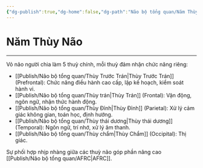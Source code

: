 ```yaml
---
{"dg-publish":true,"dg-home":false,"dg-path":"Não bộ tổng quan/Năm Thùy Não.md","permalink":"/nao-bo-tong-quan/nam-thuy-nao/","dgPassFrontmatter":true,"noteIcon":"","updated":"2025-01-12T15:19:28.020+07:00"}
---
```


# Năm Thùy Não
---

Vỏ não người chia làm 5 thuỳ chính, mỗi thuỳ đảm nhận chức năng riêng:

- [[Publish/Não bộ tổng quan/Thùy Trước Trán\|Thùy Trước Trán]] (Prefrontal): Chức năng điều hành cao cấp, lập kế hoạch, kiểm soát hành vi.
- [[Publish/Não bộ tổng quan/Thùy trán\|Thùy Trán]] (Frontal): Vận động, ngôn ngữ, nhận thức hành động.
- [[Publish/Não bộ tổng quan/Thùy Đỉnh\|Thùy Đỉnh]] (Parietal): Xử lý cảm giác không gian, toán học, định hướng.
- [[Publish/Não bộ tổng quan/Thùy thái dương\|Thùy thái dương]] (Temporal): Ngôn ngữ, trí nhớ, xử lý âm thanh.
- [[Publish/Não bộ tổng quan/Thùy chẩm\|Thùy Chẩm]] (Occipital): Thị giác.

Sự phối hợp nhịp nhàng giữa các thuỳ não góp phần nâng cao [[Publish/Não bộ tổng quan/AFRC\|AFRC]].

